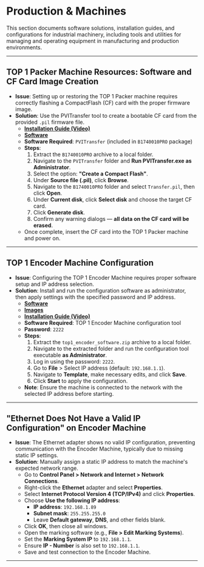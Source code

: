 # Production & Machines

This section documents software solutions, installation guides, and configurations for industrial machinery, including tools and utilities for managing and operating equipment in manufacturing and production environments.

---

## TOP 1 Packer Machine Resources: Software and CF Card Image Creation

- **Issue**: Setting up or restoring the TOP 1 Packer machine requires correctly flashing a CompactFlash (CF) card with the proper firmware image.
- **Solution**: Use the PVITransfer tool to create a bootable CF card from the provided `.pil` firmware file.
  - **[Installation Guide (Video)](https://youtu.be/D_yb2clVZiE)**
  - **[Software](./TOP%201%20Packer%20Machine/B1740010PRO.rar)**
  - **Software Required**: `PVITransfer` (included in `B1740010PRO` package)
  - **Steps**:
    1. Extract the `B1740010PRO` archive to a local folder.
    2. Navigate to the `PVITransfer` folder and **Run PVITransfer.exe as Administrator**.
    3. Select the option: **"Create a Compact Flash"**.
    4. Under **Source file (.pil)**, click **Browse**.
    5. Navigate to the `B1740010PRO` folder and select `Transfer.pil`, then click **Open**.
    6. Under **Current disk**, click **Select disk** and choose the target CF card.
    7. Click **Generate disk**.
    8. Confirm any warning dialogs — **all data on the CF card will be erased**.
  - Once complete, insert the CF card into the TOP 1 Packer machine and power on.

---

## TOP 1 Encoder Machine Configuration

- **Issue**: Configuring the TOP 1 Encoder Machine requires proper software setup and IP address selection.
- **Solution**: Install and run the configuration software as administrator, then apply settings with the specified password and IP address.
  - **[Software](./TOP%201%20Encoder%20Machine/Software/Smartgraph_10.17.zip)**
  - **[Images](./TOP%201%20Encoder%20Machine/Images/)**
  - **[Installation Guide (Video)](https://youtu.be/hzSvE3C7CZQ)**
  - **Software Required**: TOP 1 Encoder Machine configuration tool
  - **Password**: `2222`
  - **Steps**:
    1. Extract the `top1_encoder_software.zip` archive to a local folder.
    2. Navigate to the extracted folder and run the configuration tool executable **as Administrator**.
    3. Log in using the password: `2222`.
    4. Go to **File** > Select IP address (default: `192.168.1.1`).
    5. Navigate to **Template**, make necessary edits, and click **Save**.
    6. Click **Start** to apply the configuration.
  - **Note**: Ensure the machine is connected to the network with the selected IP address before starting.

---

## "Ethernet Does Not Have a Valid IP Configuration" on Encoder Machine

- **Issue**: The Ethernet adapter shows no valid IP configuration, preventing communication with the Encoder Machine, typically due to missing static IP settings.
- **Solution**: Manually assign a static IP address to match the machine's expected network range.
  - Go to **Control Panel > Network and Internet > Network Connections**.
  - Right-click the **Ethernet** adapter and select **Properties**.
  - Select **Internet Protocol Version 4 (TCP/IPv4)** and click **Properties**.
  - Choose **Use the following IP address**:
    - **IP address**: `192.168.1.89`
    - **Subnet mask**: `255.255.255.0`
    - Leave **Default gateway**, **DNS**, and other fields blank.
  - Click **OK**, then close all windows.
  - Open the marking software (e.g., **File > Edit Marking Systems**).
  - Set the **Marking System IP** to `192.168.1.1`.
  - Ensure **IP - Number** is also set to `192.168.1.1`.
  - Save and test connection to the Encoder Machine.

---
